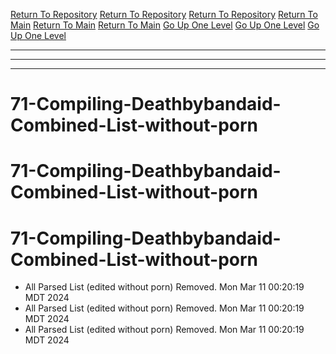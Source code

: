 [Return To Repository](https://github.com/DigitalWarrior/piholeparser/)
[Return To Repository](https://github.com/DigitalWarrior/piholeparser/)
[Return To Repository](https://github.com/DigitalWarrior/piholeparser/)
[Return To Main](https://github.com/DigitalWarrior/piholeparser/blob/master/RecentRunLogs/Mainlog.md)
[Return To Main](https://github.com/DigitalWarrior/piholeparser/blob/master/RecentRunLogs/Mainlog.md)
[Return To Main](https://github.com/DigitalWarrior/piholeparser/blob/master/RecentRunLogs/Mainlog.md)
[Go Up One Level](https://github.com/DigitalWarrior/piholeparser/blob/master/RecentRunLogs/TopLevelScripts/.md)
[Go Up One Level](https://github.com/DigitalWarrior/piholeparser/blob/master/RecentRunLogs/TopLevelScripts/.md)
[Go Up One Level](https://github.com/DigitalWarrior/piholeparser/blob/master/RecentRunLogs/TopLevelScripts/.md)
____________________________________
____________________________________
____________________________________
# 71-Compiling-Deathbybandaid-Combined-List-without-porn
# 71-Compiling-Deathbybandaid-Combined-List-without-porn
# 71-Compiling-Deathbybandaid-Combined-List-without-porn
* All Parsed List (edited without porn) Removed. Mon Mar 11 00:20:19 MDT 2024
* All Parsed List (edited without porn) Removed. Mon Mar 11 00:20:19 MDT 2024
* All Parsed List (edited without porn) Removed. Mon Mar 11 00:20:19 MDT 2024
